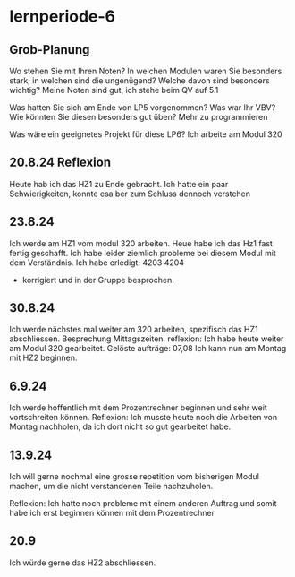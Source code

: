 # lernperiode-6
## Grob-Planung
Wo stehen Sie mit Ihren Noten? In welchen Modulen waren Sie besonders stark; in welchen sind die ungenügend? Welche davon sind besonders wichtig?
Meine Noten sind gut, ich stehe beim QV auf 5.1


Was hatten Sie sich am Ende von LP5 vorgenommen? Was war Ihr VBV? Wie könnten Sie diesen besonders gut üben?
Mehr zu programmieren

Was wäre ein geeignetes Projekt für diese LP6?
Ich arbeite am Modul 320

## 20.8.24 Reflexion
Heute hab ich das HZ1 zu Ende gebracht. Ich hatte ein paar Schwierigkeiten, konnte esa ber zum Schluss dennoch verstehen

## 23.8.24
Ich werde am HZ1 vom modul 320 arbeiten.
Heue habe ich das Hz1 fast fertig geschafft. Ich habe leider ziemlich probleme bei diesem Modul mit dem Verständnis.
Ich habe erledigt:
4203
4204
+ korrigiert und in der Gruppe besprochen.
## 30.8.24
Ich werde nächstes mal weiter am 320 arbeiten, spezifisch das HZ1 abschliessen. Besprechung Mittagszeiten.
reflexion:
Ich habe heute weiter am Modul 320 gearbeitet. Gelöste aufträge:
07,08
Ich kann nun am Montag mit HZ2 beginnen.
## 6.9.24
Ich werde hoffentlich mit dem Prozentrechner beginnen und sehr weit vortschreiten können.
Reflexion:
Ich musste heute noch die Arbeiten von Montag nachholen, da ich dort nicht so gut gearbeitet habe. 
## 13.9.24
Ich will gerne nochmal eine grosse repetition vom bisherigen Modul machen, um die nicht verstandenen Teile nachzuholen.

Reflexion:
Ich hatte noch probleme mit einem anderen Auftrag und somit habe ich erst beginnen können mit dem Prozentrechner

## 20.9
Ich würde gerne das HZ2 abschliessen.





